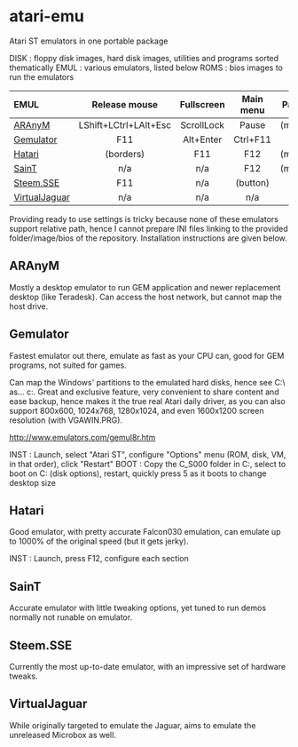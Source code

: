 # atari-emu
Atari ST emulators in one portable package

DISK : floppy disk images, hard disk images, utilities and programs sorted thematically
EMUL : various emulators, listed below
ROMS : bios images to run the emulators

| EMUL				| Release mouse			| Fullscreen	| Main menu	| Pause			| Debug			| (Cold) Reset			| Help		| Undo		|
| :--				| :-:					| :-:			| :-:		| :-:			| :-:			| :-:					| :-:		| :-:		|
| [ARAnyM]			| LShift+LCtrl+LAlt+Esc	| ScrollLock	| Pause		| (menu)		| LAlt+Pause	| (LShift+)LCtrl+Pause	| n/a		| n/a		|
| [Gemulator]		| F11					| Alt+Enter		| Ctrl+F11	| n/a			| F12			| Ctrl+F12				| n/a		| n/a		|
| [Hatari]			| (borders)				| F11			| F12		| (menu)		| n/a			| n/a					| n/a		| n/a		|
| [SainT]			| n/a					| n/a			| F12		| (menu)		| (menu)		| (Shift+)F11			| PrintScr	| ScrollBrk	|
| [Steem.SSE]		| F11					| n/a			| (button)	| n/a			| n/a			| n/a					| PageUp	| PageDown	|
| [VirtualJaguar]	| n/a					| n/a			| n/a		| n/a			| n/a			| n/a					| n/a		| n/a		|

[ARAnyM]: https://github.com/aranym/aranym/releases
[Gemulator]: http://www.emulators.com/download.htm#ATARIST
[Hatari]: https://download.tuxfamily.org/hatari/
[SainT]: http://leonard.oxg.free.fr/SainT/saint.html
[Steem.SSE]: https://sourceforge.net/projects/steemsse/files/
[VirtualJaguar]: https://icculus.org/virtualjaguar/

Providing ready to use settings is tricky because none of these emulators support relative path, hence I cannot prepare INI files linking to the provided folder/image/bios of the repository. Installation instructions are given below.

## ARAnyM
Mostly a desktop emulator to run GEM application and newer replacement desktop (like Teradesk). Can access the host network, but cannot map the host drive.

## Gemulator
Fastest emulator out there, emulate as fast as your CPU can, good for GEM programs, not suited for games.

Can map the Windows' partitions to the emulated hard disks, hence see C:\ as... c:. Great and exclusive feature, very convenient to share content and ease backup, hence makes it the true real Atari daily driver, as you can also support 800x600, 1024x768, 1280x1024, and even 1600x1200 screen resolution (with VGAWIN.PRG).

http://www.emulators.com/gemul8r.htm

INST : Launch, select "Atari ST", configure "Options" menu (ROM, disk, VM, in that order), click "Restart"
BOOT : Copy the C_S000 folder in C:\, select to boot on C: (disk options), restart, quickly press 5 as it boots to change desktop size

## Hatari
Good emulator, with pretty accurate Falcon030 emulation, can emulate up to 1000% of the original speed (but it gets jerky).

INST : Launch, press F12, configure each section

## SainT
Accurate emulator with little tweaking options, yet tuned to run demos normally not runable on emulator.

## Steem.SSE
Currently the most up-to-date emulator, with an impressive set of hardware tweaks.

## VirtualJaguar
While originally targeted to emulate the Jaguar, aims to emulate the unreleased Microbox as well.
